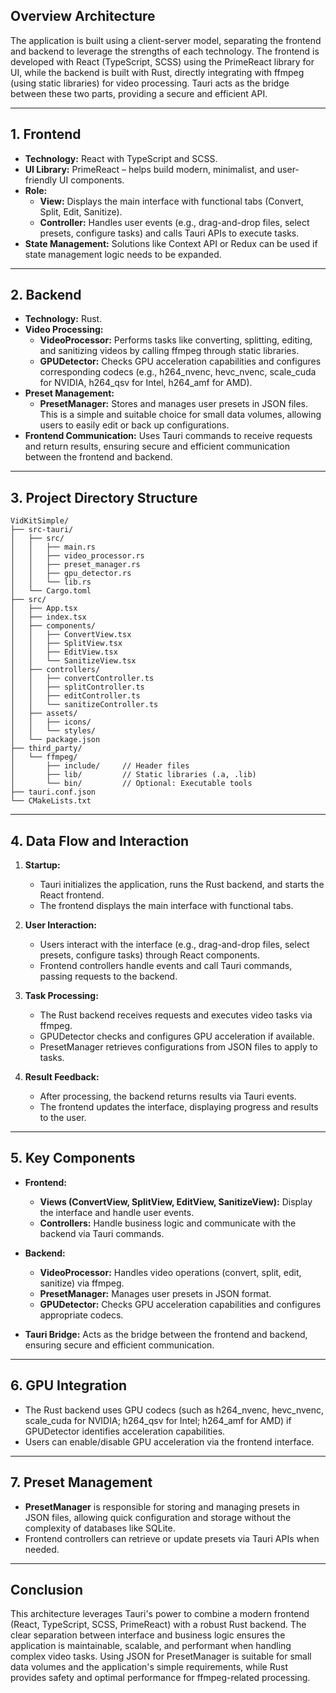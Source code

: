 ## **Overview Architecture**

The application is built using a client-server model, separating the frontend and backend to leverage the strengths of each technology. The frontend is developed with React (TypeScript, SCSS) using the PrimeReact library for UI, while the backend is built with Rust, directly integrating with ffmpeg (using static libraries) for video processing. Tauri acts as the bridge between these two parts, providing a secure and efficient API.

---

## **1. Frontend**

- **Technology:** React with TypeScript and SCSS.
- **UI Library:** PrimeReact – helps build modern, minimalist, and user-friendly UI components.
- **Role:**  
  - **View:** Displays the main interface with functional tabs (Convert, Split, Edit, Sanitize).  
  - **Controller:** Handles user events (e.g., drag-and-drop files, select presets, configure tasks) and calls Tauri APIs to execute tasks.
- **State Management:** Solutions like Context API or Redux can be used if state management logic needs to be expanded.

---

## **2. Backend**

- **Technology:** Rust.
- **Video Processing:**  
  - **VideoProcessor:** Performs tasks like converting, splitting, editing, and sanitizing videos by calling ffmpeg through static libraries.  
  - **GPUDetector:** Checks GPU acceleration capabilities and configures corresponding codecs (e.g., h264_nvenc, hevc_nvenc, scale_cuda for NVIDIA, h264_qsv for Intel, h264_amf for AMD).
- **Preset Management:**  
  - **PresetManager:** Stores and manages user presets in JSON files. This is a simple and suitable choice for small data volumes, allowing users to easily edit or back up configurations.
- **Frontend Communication:** Uses Tauri commands to receive requests and return results, ensuring secure and efficient communication between the frontend and backend.

---

## **3. Project Directory Structure**

```
VidKitSimple/
├── src-tauri/
│   ├── src/
│   │   ├── main.rs
│   │   ├── video_processor.rs
│   │   ├── preset_manager.rs
│   │   ├── gpu_detector.rs
│   │   └── lib.rs
│   └── Cargo.toml
├── src/
│   ├── App.tsx
│   ├── index.tsx
│   ├── components/
│   │   ├── ConvertView.tsx
│   │   ├── SplitView.tsx
│   │   ├── EditView.tsx
│   │   └── SanitizeView.tsx
│   ├── controllers/
│   │   ├── convertController.ts
│   │   ├── splitController.ts
│   │   ├── editController.ts
│   │   └── sanitizeController.ts
│   ├── assets/
│   │   ├── icons/
│   │   └── styles/
│   └── package.json
├── third_party/
│   └── ffmpeg/
│       ├── include/     // Header files
│       ├── lib/         // Static libraries (.a, .lib)
│       └── bin/         // Optional: Executable tools
├── tauri.conf.json
└── CMakeLists.txt

```

---

## **4. Data Flow and Interaction**

1. **Startup:**
   - Tauri initializes the application, runs the Rust backend, and starts the React frontend.
   - The frontend displays the main interface with functional tabs.

2. **User Interaction:**
   - Users interact with the interface (e.g., drag-and-drop files, select presets, configure tasks) through React components.
   - Frontend controllers handle events and call Tauri commands, passing requests to the backend.

3. **Task Processing:**
   - The Rust backend receives requests and executes video tasks via ffmpeg.
   - GPUDetector checks and configures GPU acceleration if available.
   - PresetManager retrieves configurations from JSON files to apply to tasks.

4. **Result Feedback:**
   - After processing, the backend returns results via Tauri events.
   - The frontend updates the interface, displaying progress and results to the user.

---

## **5. Key Components**

- **Frontend:**
  - **Views (ConvertView, SplitView, EditView, SanitizeView):** Display the interface and handle user events.
  - **Controllers:** Handle business logic and communicate with the backend via Tauri commands.
  
- **Backend:**
  - **VideoProcessor:** Handles video operations (convert, split, edit, sanitize) via ffmpeg.
  - **PresetManager:** Manages user presets in JSON format.
  - **GPUDetector:** Checks GPU acceleration capabilities and configures appropriate codecs.

- **Tauri Bridge:** Acts as the bridge between the frontend and backend, ensuring secure and efficient communication.

---

## **6. GPU Integration**

- The Rust backend uses GPU codecs (such as h264_nvenc, hevc_nvenc, scale_cuda for NVIDIA; h264_qsv for Intel; h264_amf for AMD) if GPUDetector identifies acceleration capabilities.
- Users can enable/disable GPU acceleration via the frontend interface.

---

## **7. Preset Management**

- **PresetManager** is responsible for storing and managing presets in JSON files, allowing quick configuration and storage without the complexity of databases like SQLite.
- Frontend controllers can retrieve or update presets via Tauri APIs when needed.

---

## **Conclusion**

This architecture leverages Tauri's power to combine a modern frontend (React, TypeScript, SCSS, PrimeReact) with a robust Rust backend. The clear separation between interface and business logic ensures the application is maintainable, scalable, and performant when handling complex video tasks. Using JSON for PresetManager is suitable for small data volumes and the application's simple requirements, while Rust provides safety and optimal performance for ffmpeg-related processing.